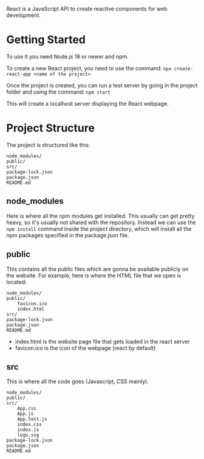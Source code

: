 React is a JavaScript API to create reactive components for web development.

# Getting Started
To use it you need Node.js 18 or newer and npm.

To create a new React project, you need to use the command:
`npx create-react-app <name of the project>`

Once the project is created, you can run a test server by going in the project folder and using the command:
`npm start`

This will create a localhost server displaying the React webpage.

# Project Structure
The project is structured like this:
```
node_modules/
public/
src/
package-lock.json
package.json
README.md
```

## node_modules
Here is where all the npm modules get installed.
This usually can get pretty heavy, so it's usually not shared with the repository.
Instead we can use the `npm install` command inside the project directory, which will install all the npm packages specified in the package.json file.

## public
This contains all the public files which are gonna be available publicly on the website. For example, here is where the HTML file that we open is located:
```
node_modules/
public/
	favicon.ico
	index.html
src/
package-lock.json
package.json
README.md
```

- index.html is the website page file that gets loaded in the react server
- favicon.ico is the icon of the webpage (react by default)

## src
This is where all the code goes (Javascript, CSS mainly).
```
node_modules/
public/
src/
	App.css
	App.js
	App.test.js
	index.css
	index.js
	logo.svg
package-lock.json
package.json
README.md
```
